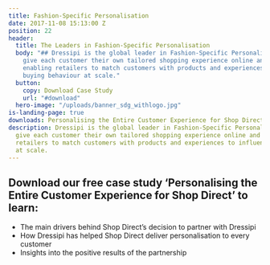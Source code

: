 ```yaml
---
title: Fashion-Specific Personalisation
date: 2017-11-08 15:13:00 Z
position: 22
header:
  title: The Leaders in Fashion-Specific Personalisation
  body: "## Dressipi is the global leader in Fashion-Specific Personalisation. We
    give each customer their own tailored shopping experience online and instore,
    enabling retailers to match customers with products and experiences to influence
    buying behaviour at scale."
  button:
    copy: Download Case Study
    url: "#download"
  hero-image: "/uploads/banner_sdg_withlogo.jpg"
is-landing-page: true
downloads: Personalising the Entire Customer Experience for Shop Direct
description: Dressipi is the global leader in Fashion-Specific Personalisation. We
  give each customer their own tailored shopping experience online and instore, enabling
  retailers to match customers with products and experiences to influence buying behaviour
  at scale.
---
```


## Download our free case study ‘Personalising the Entire Customer Experience for Shop Direct’ to learn:

* The main drivers behind Shop Direct’s decision to partner with Dressipi
* How Dressipi has helped Shop Direct deliver personalisation to every customer
* Insights into the positive results of the partnership
